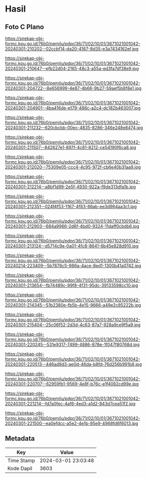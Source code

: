 # Hasil

## Foto C Plano

https://sirekap-obj-formc.kpu.go.id/76b0/pemilu/pdpr/36/71/02/10/01/3671021001042-20240301-210202--02ccbf14-da20-4167-8d35-e3a7434162ef.jpg

https://sirekap-obj-formc.kpu.go.id/76b0/pemilu/pdpr/36/71/02/10/01/3671021001042-20240301-210647--efb22d04-2165-48c3-a55a-ed3fa7df38e9.jpg

https://sirekap-obj-formc.kpu.go.id/76b0/pemilu/pdpr/36/71/02/10/01/3671021001042-20240301-204722--8e656999-4e87-4b66-9b27-59aef5b8f8e1.jpg

https://sirekap-obj-formc.kpu.go.id/76b0/pemilu/pdpr/36/71/02/10/01/3671021001042-20240301-204901--4ba416de-e179-486c-a2c4-dc182b463007.jpg

https://sirekap-obj-formc.kpu.go.id/76b0/pemilu/pdpr/36/71/02/10/01/3671021001042-20240301-211232--620cbcbb-00ec-4835-8286-346e248e8474.jpg

https://sirekap-obj-formc.kpu.go.id/76b0/pemilu/pdpr/36/71/02/10/01/3671021001042-20240301-211507--842627e1-897f-4c81-8212-ce54190f6ca8.jpg

https://sirekap-obj-formc.kpu.go.id/76b0/pemilu/pdpr/36/71/02/10/01/3671021001042-20240301-212020--75309e05-ccc4-4c95-972f-cb6e40b31aa9.jpg

https://sirekap-obj-formc.kpu.go.id/76b0/pemilu/pdpr/36/71/02/10/01/3671021001042-20240301-212214--a8bf1d99-2e5f-4930-922a-f9de313dfa1b.jpg

https://sirekap-obj-formc.kpu.go.id/76b0/pemilu/pdpr/36/71/02/10/01/3671021001042-20240301-212351--024f4f53-1167-4f83-86ab-ee3d964aa3c1.jpg

https://sirekap-obj-formc.kpu.go.id/76b0/pemilu/pdpr/36/71/02/10/01/3671021001042-20240301-212903--684a9966-2d6f-4bd0-9324-11daff0cbdb6.jpg

https://sirekap-obj-formc.kpu.go.id/76b0/pemilu/pdpr/36/71/02/10/01/3671021001042-20240301-213124--d5714c9e-0a01-4fc8-8641-6b45e828d910.jpg

https://sirekap-obj-formc.kpu.go.id/76b0/pemilu/pdpr/36/71/02/10/01/3671021001042-20240214-223409--5b7876c5-986a-4ace-8ed1-1300b41a0742.jpg

https://sirekap-obj-formc.kpu.go.id/76b0/pemilu/pdpr/36/71/02/10/01/3671021001042-20240301-213654--fb74489c-99f8-4f31-95dc-39133598cc10.jpg

https://sirekap-obj-formc.kpu.go.id/76b0/pemilu/pdpr/36/71/02/10/01/3671021001042-20240301-214345--51b2380e-fb5b-4e15-9666-a49e2c85222b.jpg

https://sirekap-obj-formc.kpu.go.id/76b0/pemilu/pdpr/36/71/02/10/01/3671021001042-20240301-215404--25c06f52-2d3d-4c63-87a7-928a9ce9f5a9.jpg

https://sirekap-obj-formc.kpu.go.id/76b0/pemilu/pdpr/36/71/02/10/01/3671021001042-20240301-220245--531e9317-7499-4886-878e-1f047f80768d.jpg

https://sirekap-obj-formc.kpu.go.id/76b0/pemilu/pdpr/36/71/02/10/01/3671021001042-20240301-220513--446ad9d3-ae0d-46da-b8fd-76d256b991b8.jpg

https://sirekap-obj-formc.kpu.go.id/76b0/pemilu/pdpr/36/71/02/10/01/3671021001042-20240301-220707--62959fb1-9569-4e8f-b76c-e1f4082cd99e.jpg

https://sirekap-obj-formc.kpu.go.id/76b0/pemilu/pdpr/36/71/02/10/01/3671021001042-20240301-221214--fd7a0fec-4af6-4ed3-a1d2-843d7cea51f2.jpg

https://sirekap-obj-formc.kpu.go.id/76b0/pemilu/pdpr/36/71/02/10/01/3671021001042-20240301-221500--ea0efdcc-a5e2-4e1b-95e9-4968fd6f6013.jpg


## Metadata

| Key        | Value               |
| ---------- | ------------------- |
| Time Stamp | 2024-03-01 23:03:48 |
| Kode Dapil | 3603                |



